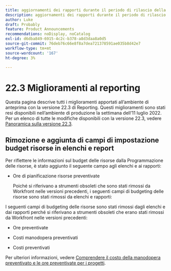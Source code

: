 ```yaml
---
title: aggiornamenti dei rapporti durante il periodo di rilascio della versione 22.3
description: aggiornamenti dei rapporti durante il periodo di rilascio della versione 22.3
author: Luke
draft: Probably
feature: Product Announcements
recommendations: noDisplay, noCatalog
exl-id: d6dba849-6915-4c2c-b378-a8d3daa8a0d5
source-git-commit: 76deb76c66e8f8a7dea721378591ae035b8d42e7
workflow-type: tm+mt
source-wordcount: '167'
ht-degree: 3%

---
```


# 22.3 Miglioramenti al reporting

Questa pagina descrive tutti i miglioramenti apportati all’ambiente di anteprima con la versione 22.3 di Reporting. Questi miglioramenti sono stati resi disponibili nell’ambiente di produzione la settimana dell’11 luglio 2022. Per un elenco di tutte le modifiche disponibili con la versione 22.3, vedere [Panoramica sulla versione 22.3](../../../product-announcements/product-releases/22.3-release-activity/22-3-release-overview.md).

## Rimozione e aggiunta di campi di impostazione budget risorse in elenchi e report

Per riflettere le informazioni sul budget delle risorse dalla Programmazione delle risorse, è stato aggiunto il seguente campo agli elenchi e ai rapporti:

* Ore di pianificazione risorse preventivate

  Poiché si riferivano a strumenti obsoleti che sono stati rimossi da Workfront nelle versioni precedenti, i seguenti campi di budgeting delle risorse sono stati rimossi da elenchi e rapporti:


I seguenti campi di budgeting delle risorse sono stati rimossi dagli elenchi e dai rapporti perché si riferivano a strumenti obsoleti che erano stati rimossi da Workfront nelle versioni precedenti:

* Ore preventivate

* Costi manodopera preventivati

* Costi preventivati


Per ulteriori informazioni, vedere [Comprendere il costo della manodopera preventivato e le ore preventivate per i progetti](/help/quicksilver/manage-work/projects/project-finances/budgeted-labor-cost.md).

